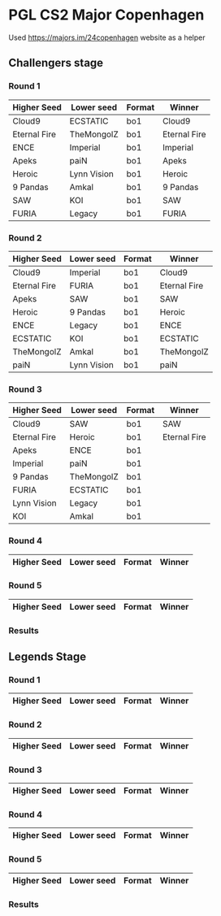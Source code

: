 # PGL CS2 Major Copenhagen

Used https://majors.im/24copenhagen website as a helper

## Challengers stage

### Round 1

| Higher Seed  | Lower seed  | Format | Winner       |
| ------------ | ----------- | ------ | ------------ |
| Cloud9       | ECSTATIC    | bo1    | Cloud9       |
| Eternal Fire | TheMongolZ  | bo1    | Eternal Fire |
| ENCE         | Imperial    | bo1    | Imperial     |
| Apeks        | paiN        | bo1    | Apeks        |
| Heroic       | Lynn Vision | bo1    | Heroic       |
| 9 Pandas     | Amkal       | bo1    | 9 Pandas     |
| SAW          | KOI         | bo1    | SAW          |
| FURIA        | Legacy      | bo1    | FURIA        |

### Round 2

| Higher Seed  | Lower seed  | Format | Winner       |
| ------------ | ----------- | ------ | ------------ |
| Cloud9       | Imperial    | bo1    | Cloud9       |
| Eternal Fire | FURIA       | bo1    | Eternal Fire |
| Apeks        | SAW         | bo1    | SAW          |
| Heroic       | 9 Pandas    | bo1    | Heroic       |
| ENCE         | Legacy      | bo1    | ENCE         |
| ECSTATIC     | KOI         | bo1    | ECSTATIC     |
| TheMongolZ   | Amkal       | bo1    | TheMongolZ   |
| paiN         | Lynn Vision | bo1    | paiN         |

### Round 3

| Higher Seed  | Lower seed | Format | Winner       |
| ------------ | ---------- | ------ | ------------ |
| Cloud9       | SAW        | bo1    | SAW          |
| Eternal Fire | Heroic     | bo1    | Eternal Fire |
| Apeks        | ENCE       | bo1    |              |
| Imperial     | paiN       | bo1    |              |
| 9 Pandas     | TheMongolZ | bo1    |              |
| FURIA        | ECSTATIC   | bo1    |              |
| Lynn Vision  | Legacy     | bo1    |              |
| KOI          | Amkal      | bo1    |              |

### Round 4

| Higher Seed | Lower seed | Format | Winner |
| ----------- | ---------- | ------ | ------ |

### Round 5

| Higher Seed | Lower seed | Format | Winner |
| ----------- | ---------- | ------ | ------ |

### Results

## Legends Stage

### Round 1

| Higher Seed | Lower seed | Format | Winner |
| ----------- | ---------- | ------ | ------ |

### Round 2

| Higher Seed | Lower seed | Format | Winner |
| ----------- | ---------- | ------ | ------ |

### Round 3

| Higher Seed | Lower seed | Format | Winner |
| ----------- | ---------- | ------ | ------ |

### Round 4

| Higher Seed | Lower seed | Format | Winner |
| ----------- | ---------- | ------ | ------ |

### Round 5

| Higher Seed | Lower seed | Format | Winner |
| ----------- | ---------- | ------ | ------ |

### Results
